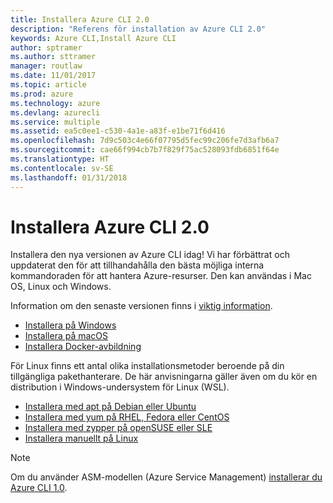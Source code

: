 ```yaml
---
title: Installera Azure CLI 2.0
description: "Referens för installation av Azure CLI 2.0"
keywords: Azure CLI,Install Azure CLI
author: sptramer
ms.author: sttramer
manager: routlaw
ms.date: 11/01/2017
ms.topic: article
ms.prod: azure
ms.technology: azure
ms.devlang: azurecli
ms.service: multiple
ms.assetid: ea5c0ee1-c530-4a1e-a83f-e1be71f6d416
ms.openlocfilehash: 7d9c503c4e66f07795d5fec99c206fe7d3afb6a7
ms.sourcegitcommit: cae66f994cb7b7f829f75ac528093fdb6851f64e
ms.translationtype: HT
ms.contentlocale: sv-SE
ms.lasthandoff: 01/31/2018
---
```

# <a name="install-azure-cli-20"></a>Installera Azure CLI 2.0

Installera den nya versionen av Azure CLI idag!
Vi har förbättrat och uppdaterat den för att tillhandahålla den bästa möjliga interna kommandoraden för att hantera Azure-resurser.
Den kan användas i Mac OS, Linux och Windows.

Information om den senaste versionen finns i [viktig information](release-notes-azure-cli.md).

* [Installera på Windows](install-azure-cli-windows.md)
* [Installera på macOS](install-azure-cli-macos.md)
* [Installera Docker-avbildning](install-azure-cli-docker.md)

För Linux finns ett antal olika installationsmetoder beroende på din tillgängliga pakethanterare. De här anvisningarna gäller även om du kör en distribution i Windows-undersystem för Linux (WSL).

* [Installera med apt på Debian eller Ubuntu](install-azure-cli-apt.md)
* [Installera med yum på RHEL, Fedora eller CentOS](install-azure-cli-yum.md)
* [Installera med zypper på openSUSE eller SLE](install-azure-cli-zypper.md)
* [Installera manuellt på Linux](install-azure-cli-linux.md)

> [!NOTE]
> Om du använder ASM-modellen (Azure Service Management) [ installerar du Azure CLI 1.0](/azure/cli-install-nodejs).

